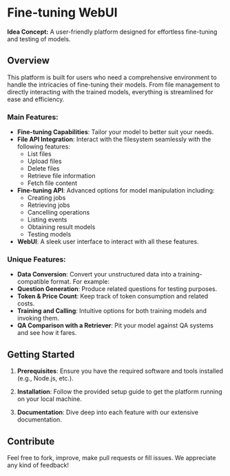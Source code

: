 # Fine-tuning WebUI

**Idea Concept:** A user-friendly platform designed for effortless fine-tuning and testing of models.

## Overview

This platform is built for users who need a comprehensive environment to handle the intricacies of fine-tuning their models. From file management to directly interacting with the trained models, everything is streamlined for ease and efficiency.

### Main Features:

- **Fine-tuning Capabilities**: Tailor your model to better suit your needs.
- **File API Integration**: Interact with the filesystem seamlessly with the following features:
  - List files
  - Upload files
  - Delete files
  - Retrieve file information
  - Fetch file content
- **Fine-tuning API**: Advanced options for model manipulation including:
  - Creating jobs
  - Retrieving jobs
  - Cancelling operations
  - Listing events
  - Obtaining result models
  - Testing models
- **WebUI**: A sleek user interface to interact with all these features.
### Unique Features:

- **Data Conversion**: Convert your unstructured data into a training-compatible format. For example:
- **Question Generation**: Produce related questions for testing purposes.
- **Token & Price Count**: Keep track of token consumption and related costs.
- **Training and Calling**: Intuitive options for both training models and invoking them.
- **QA Comparison with a Retriever**: Pit your model against QA systems and see how it fares.

## Getting Started

1. **Prerequisites**:
 Ensure you have the required software and tools installed (e.g., Node.js, etc.).

2. **Installation**:
 Follow the provided setup guide to get the platform running on your local machine.

3. **Documentation**:
 Dive deep into each feature with our extensive documentation.

## Contribute

Feel free to fork, improve, make pull requests or fill issues. We appreciate any kind of feedback!
